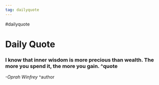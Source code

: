 ```yaml
---
tag: dailyquote
---
```


#dailyquote

# Daily Quote

### I know that inner wisdom is more precious than wealth. The more you spend it, the more you gain. ^quote
*-Oprah Winfrey* ^author
